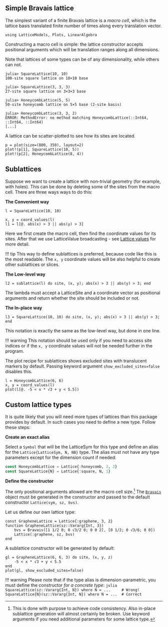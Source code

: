 ## Simple Bravais lattice

The simplest variant of a finite Bravais lattice is a *macro cell*, 
which is the lattice basis translated finite number of times along every translation vector.

```@setup env
using LatticeModels, Plots, LinearAlgebra
```

Constructing a macro cell is simple: the lattice constructor accepts positional arguments
which will be translation ranges along all dimensions.

Note that lattices of some types can be of any dimensionality, while others can not.

```jldoctest; setup=:(using LatticeModels)
julia> SquareLattice(10, 10)
100-site square lattice on 10×10 base

julia> SquareLattice(3, 3, 3)
27-site square lattice on 3×3×3 base

julia> HoneycombLattice(5, 5)
50-site honeycomb lattice on 5×5 base (2-site basis)

julia> HoneycombLattice(3, 3, 2)
ERROR: MethodError: no method matching HoneycombLattice(::Int64, ::Int64, ::Int64)
[...]
```

A lattice can be scatter-plotted to see how its sites are located.

```@example env
p = plot(size=(800, 350), layout=2)
plot!(p[1], SquareLattice(10, 5))
plot!(p[2], HoneycombLattice(8, 4))
```

## Sublattices

Suppose we want to create a lattice with non-trivial geometry (for example, with holes). 
This can be done by deleting some of the sites from the macro cell. There are three ways ways to do this:

**The Convenient way**

```@example env
l = SquareLattice(10, 10)

x, y = coord_values(l)
l1 = l[@. abs(x) > 3 || abs(y) > 3]
```

Here we first create the macro cell, then find the coordinate values for its sites.
After that we use LatticeValue broadcasting - see [Lattice values](@ref) for more detail.

!!! tip
    This way to define sublattices is preferred, because code like this is the most readable.
    The `x, y` coordinate values will be also helpful to create other sublattices or slices.

**The Low-level way**

```@example env
l2 = sublattice(l) do site, (x, y); abs(x) > 3 || abs(y) > 3; end
```

The lambda must accept a LatticeSite and a coordinate vector as positional arguments 
and return whether the site should be included or not.

**The In-place way**

```@example env
l3 = SquareLattice(10, 10) do site, (x, y); abs(x) > 3 || abs(y) > 3; end
```

This notation is exactly the same as the low-level way, but done in one line.

!!! warning
    This notation should be used only if you need to access site indices or if the `x, y` coordinate values will not be needed further in the program.

The plot recipe for sublattices shows excluded sites with translucent markers by default. Passing keyword argument `show_excluded_sites=false` disables this.

```@example env
l = HoneycombLattice(6, 6)
x, y = coord_values(l)
plot(l[@. -5 < x * √3 + y < 5.5])
```

## Custom lattice types

It is quite likely that you will need more types of lattices than this package provides by default. In such cases you need to define a new type. Follow these steps:

**Create an exact alias**

Select a `Symbol` that will be the LatticeSym for this type and define an alias for the `Lattice{LatticeSym, N, NB}` type. The alias must not have any type parameters except for the dimension count if needed:

```julia
const HoneycombLattice = Lattice{:honeycomb, 2, 2}
const SquareLattice{N} = Lattice{:square, N, 1}
```

**Define the constructor**

The only positional arguments allowed are the macro cell size.[^1] The [`Bravais`](@ref) object must be generated in the constructor and passed to the default constructor `Lattice(sym, sz, bvs)`.

[^1]: This is done with purpose to achieve code consistency. Also in-place sublattice generation will almost certainly be broken. Use keyword arguments if you need additional parameters for some lattice type.

Let us define our own lattice type:
```@example env
const GrapheneLattice = Lattice{:graphene, 3, 2}
function GrapheneLattice(sz::Vararg{Int, 3})
    bvs = Bravais([1 1/2 0; 0 √3/2 0; 0 0 2], [0 1/2; 0 √3/6; 0 0])
    Lattice(:graphene, sz, bvs)
end
```

A sublattice constructor will be generated by default:

```@example env
gl = GrapheneLattice(6, 6, 3) do site, (x, y, z)
    -5 < x * √3 + y < 5.5
end
plot(gl, show_excluded_sites=false)
```

!!! warning
    Please note that if the type alias is dimension-parametric, you must define the constructor *for a concrete type*:
    ```julia
    SquareLattice(sz::Vararg{Int, N}) where N = ...     # Wrong!
    SquareLattice{N}(sz::Vararg{Int, N}) where N = ...  # Correct
    ```